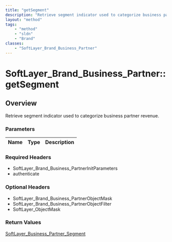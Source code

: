```yaml
---
title: "getSegment"
description: "Retrieve segment indicator used to categorize business partner revenue."
layout: "method"
tags:
    - "method"
    - "sldn"
    - "Brand"
classes:
    - "SoftLayer_Brand_Business_Partner"
---
```

# SoftLayer_Brand_Business_Partner::getSegment
## Overview 
Retrieve segment indicator used to categorize business partner revenue.

### Parameters 
|Name | Type | Description |
| --- | --- | --- |


### Required Headers
* SoftLayer_Brand_Business_PartnerInitParameters
* authenticate

### Optional Headers
* SoftLayer_Brand_Business_PartnerObjectMask
* SoftLayer_Brand_Business_PartnerObjectFilter
* SoftLayer_ObjectMask

### Return Values
<a href='/reference/datatypes/SoftLayer_Business_Partner_Segment'>SoftLayer_Business_Partner_Segment </a>
